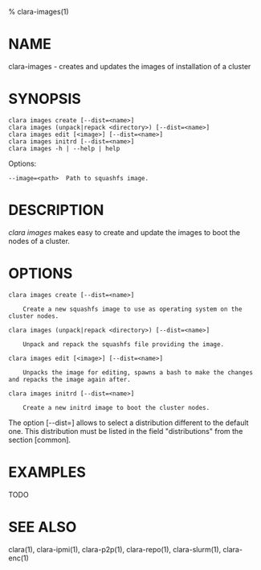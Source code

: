 % clara-images(1)

# NAME

clara-images - creates and updates the images of installation of a cluster

# SYNOPSIS

    clara images create [--dist=<name>]
    clara images (unpack|repack <directory>) [--dist=<name>]
    clara images edit [<image>] [--dist=<name>]
    clara images initrd [--dist=<name>]
    clara images -h | --help | help

Options:

    --image=<path>  Path to squashfs image.

# DESCRIPTION

*clara images* makes easy to create and update the images to boot the nodes of a cluster.

# OPTIONS

    clara images create [--dist=<name>]

        Create a new squashfs image to use as operating system on the cluster nodes.

    clara images (unpack|repack <directory>) [--dist=<name>]

        Unpack and repack the squashfs file providing the image.

    clara images edit [<image>] [--dist=<name>]

        Unpacks the image for editing, spawns a bash to make the changes and repacks the image again after.

    clara images initrd [--dist=<name>]

        Create a new initrd image to boot the cluster nodes.

The option [--dist=<name>] allows to select a distribution different to the default one.
This distribution must be listed in the field "distributions" from the section [common].

# EXAMPLES

TODO

# SEE ALSO

clara(1), clara-ipmi(1), clara-p2p(1), clara-repo(1), clara-slurm(1), clara-enc(1)
